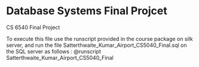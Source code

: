 # Database Systems Final Projcet
CS 6540 Final Project

To execute this file use the runscript provided in the course package on silk server, and run the file Satterthwaite_Kumar_Airport_CS5040_Final.sql on the SQL server as follows :
@runscript Satterthwaite_Kumar_Airport_CS5040_Final
